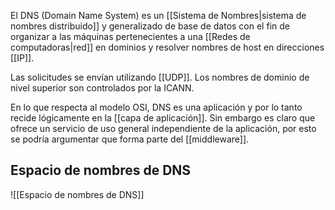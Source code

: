 El DNS (Domain Name System) es un [[Sistema de Nombres|sistema de nombres distribuido]] y generalizado de base de datos con el fin de organizar a las máquinas pertenecientes a una [[Redes de computadoras|red]] en dominios y resolver nombres de host en direcciones [[IP]].

Las solicitudes se envían utilizando [[UDP]]. Los nombres de dominio de nivel superior son controlados por la ICANN.

En lo que respecta al modelo OSI, DNS es una aplicación y por lo tanto recide lógicamente en la [[capa de aplicación]]. Sin embargo es claro que ofrece un servicio de uso general independiente de la aplicación, por esto se podría argumentar que forma parte del [[middleware]].

## Espacio de nombres de DNS
![[Espacio de nombres de DNS]]